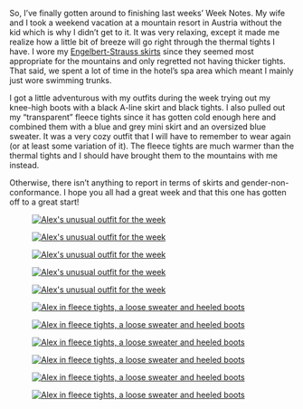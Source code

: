 So, I’ve finally gotten around to finishing last weeks’ Week Notes. My wife and I took a weekend vacation at a mountain resort in Austria without the kid which is why I didn’t get to it. It was very relaxing, except it made me realize how a little bit of breeze will go right through the thermal tights I have. I wore my [Engelbert-Strauss skirts](https://www.strauss.com/de/de/kleider-roecke/rock-e-s-motion-ten-damen-3161420-66216-1197.html?itemorigin=SEARCH) since they seemed most appropriate for the mountains and only regretted not having thicker tights. That said, we spent a lot of time in the hotel’s spa area which meant I mainly just wore swimming trunks.

I got a little adventurous with my outfits during the week trying out my knee-high boots with a black A-line skirt and black tights. I also pulled out my “transparent” fleece tights since it has gotten cold enough here and combined them with a blue and grey mini skirt and an oversized blue sweater. It was a very cozy outfit that I will have to remember to wear again (or at least some variation of it). The fleece tights are much warmer than the thermal tights and I should have brought them to the mountains with me instead.

Otherwise, there isn’t anything to report in terms of skirts and gender-non-conformance. I hope you all had a great week and that this one has gotten off to a great start!

<figure><a href="https://www.the-beskirted-man.com/img_6413/"><img decoding="async" alt="Alex's unusual outfit for the week" data-height="2560" data-id="8233" data-link="https://www.the-beskirted-man.com/img_6413/" data-url="https://www.the-beskirted-man.com/wp-content/uploads/2025/09/IMG_6413-768x1024.jpg" data-width="1920" src="IMG_6413-768x1024.jpg" data-amp-layout="responsive"></a></figure>

<figure><a href="https://www.the-beskirted-man.com/img_6414/"><img decoding="async" alt="Alex's unusual outfit for the week" data-height="2560" data-id="8236" data-link="https://www.the-beskirted-man.com/img_6414/" data-url="https://www.the-beskirted-man.com/wp-content/uploads/2025/09/IMG_6414-768x1024.jpg" data-width="1920" src="IMG_6414-768x1024.jpg" data-amp-layout="responsive"></a></figure>

<figure><a href="https://www.the-beskirted-man.com/img_6418/"><img decoding="async" alt="Alex's unusual outfit for the week" data-height="2560" data-id="8232" data-link="https://www.the-beskirted-man.com/img_6418/" data-url="https://www.the-beskirted-man.com/wp-content/uploads/2025/09/IMG_6418-768x1024.jpg" data-width="1920" src="IMG_6418-768x1024.jpg" data-amp-layout="responsive"></a></figure>

<figure><a href="https://www.the-beskirted-man.com/img_6419/"><img decoding="async" alt="Alex's unusual outfit for the week" data-height="2560" data-id="8234" data-link="https://www.the-beskirted-man.com/img_6419/" data-url="https://www.the-beskirted-man.com/wp-content/uploads/2025/09/IMG_6419-768x1024.jpg" data-width="1920" src="IMG_6419-768x1024.jpg" data-amp-layout="responsive"></a></figure>

<figure><a href="https://www.the-beskirted-man.com/img_6416/"><img decoding="async" alt="Alex's unusual outfit for the week" data-height="1920" data-id="8235" data-link="https://www.the-beskirted-man.com/img_6416/" data-url="https://www.the-beskirted-man.com/wp-content/uploads/2025/09/IMG_6416-1024x768.jpg" data-width="2560" src="IMG_6416-1024x768.jpg" data-amp-layout="responsive"></a></figure>

<figure><a href="https://www.the-beskirted-man.com/?attachment_id=8258"><img decoding="async" alt="Alex in fleece tights, a loose sweater and heeled boots" data-height="2560" data-id="8258" data-link="https://www.the-beskirted-man.com/?attachment_id=8258" data-url="https://www.the-beskirted-man.com/wp-content/uploads/2025/09/IMG_6436-768x1024.jpeg" data-width="1920" src="IMG_6436-768x1024.jpeg" data-amp-layout="responsive"></a></figure>

<figure><a href="https://www.the-beskirted-man.com/?attachment_id=8255"><img decoding="async" alt="Alex in fleece tights, a loose sweater and heeled boots" data-height="2560" data-id="8255" data-link="https://www.the-beskirted-man.com/?attachment_id=8255" data-url="https://www.the-beskirted-man.com/wp-content/uploads/2025/09/IMG_6438-768x1024.jpeg" data-width="1920" src="IMG_6438-768x1024.jpeg" data-amp-layout="responsive"></a></figure>

<figure><a href="https://www.the-beskirted-man.com/?attachment_id=8254"><img decoding="async" alt="Alex in fleece tights, a loose sweater and heeled boots" data-height="1920" data-id="8254" data-link="https://www.the-beskirted-man.com/?attachment_id=8254" data-url="https://www.the-beskirted-man.com/wp-content/uploads/2025/09/IMG_6439-1024x768.jpeg" data-width="2560" src="IMG_6439-1024x768.jpeg" data-amp-layout="responsive"></a></figure>

<figure><a href="https://www.the-beskirted-man.com/?attachment_id=8257"><img decoding="async" alt="Alex in fleece tights, a loose sweater and heeled boots" data-height="1920" data-id="8257" data-link="https://www.the-beskirted-man.com/?attachment_id=8257" data-url="https://www.the-beskirted-man.com/wp-content/uploads/2025/09/IMG_6440-1024x768.jpeg" data-width="2560" src="IMG_6440-1024x768.jpeg" data-amp-layout="responsive"></a></figure>

<figure><a href="https://www.the-beskirted-man.com/?attachment_id=8256"><img decoding="async" alt="Alex in fleece tights, a loose sweater and heeled boots" data-height="2560" data-id="8256" data-link="https://www.the-beskirted-man.com/?attachment_id=8256" data-url="https://www.the-beskirted-man.com/wp-content/uploads/2025/09/IMG_6430-768x1024.jpeg" data-width="1920" src="IMG_6430-768x1024.jpeg" data-amp-layout="responsive"></a></figure>

<figure><a href="https://www.the-beskirted-man.com/?attachment_id=8259"><img decoding="async" alt="Alex in fleece tights, a loose sweater and heeled boots" data-height="2560" data-id="8259" data-link="https://www.the-beskirted-man.com/?attachment_id=8259" data-url="https://www.the-beskirted-man.com/wp-content/uploads/2025/09/IMG_6431-768x1024.jpeg" data-width="1920" src="IMG_6431-768x1024.jpeg" data-amp-layout="responsive"></a></figure>